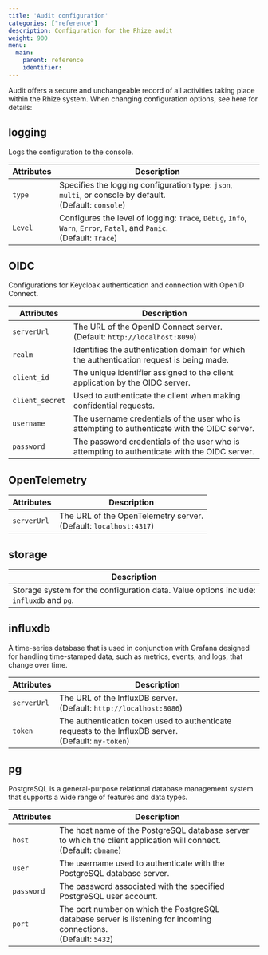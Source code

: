 ```yaml
---
title: 'Audit configuration'
categories: ["reference"]
description: Configuration for the Rhize audit
weight: 900
menu:
  main:
    parent: reference
    identifier:
---
```


Audit offers a secure and unchangeable record of all activities taking place within the Rhize system. When changing configuration options, see here for details:

## logging

 Logs the configuration to the console.

| Attributes          | Description                                                                                                                                                                                    |
|---------------------|------------------------------------------------------------------------------------------------------------------------------------------------------------------------------------------------|
| `type`              | Specifies the logging configuration type: `json`, `multi`, or console by default. <br />(Default: `console`)                                                                                   |                                                                                                                                                 
| `Level`             | Configures the level of logging: `Trace`, `Debug`, `Info`, `Warn`, `Error`, `Fatal`, and `Panic`. <br />(Default: `Trace`)                                                                     |

## OIDC

 Configurations for Keycloak authentication and connection with OpenID Connect.

| Attributes          | Description                                                                                                                                                                                    |
|---------------------|------------------------------------------------------------------------------------------------------------------------------------------------------------------------------------------------|
| `serverUrl`         | The URL of the OpenID Connect server. <br />(Default: `http://localhost:8090`) |                                                                                                                    
| `realm`             | Identifies the authentication domain for which the authentication request is being made.                                                                              |
| `client_id`         | The unique identifier assigned to the client application by the OIDC server.                                                                                     |
| `client_secret`     | Used to authenticate the client when making confidential requests.                                                                       |
| `username`          | The username credentials of the user who is attempting to authenticate with the OIDC server.                                                             |
| `password`          | The password credentials of the user who is attempting to authenticate with the OIDC server.                                                                      |

## OpenTelemetry

| Attributes          | Description                                                                                                                                                                                    |
|---------------------|------------------------------------------------------------------------------------------------------------------------------------------------------------------------------------------------|
| `serverUrl`         | The URL of the OpenTelemetry server. <br />(Default: `localhost:4317`)     |                                                                                                                                                 

## storage

| Description                                                                                                                                                                                                         |
|---------------------------------------------------------------------------------------------------------------------------------------------------------------------------------------------------------------------|
| Storage system for the configuration data. Value options include: `influxdb` and `pg`.                                                                                                                              |                              

## influxdb

 A time-series database that is used in conjunction with Grafana designed for handling time-stamped data, such as metrics, events, and logs, that change over time.

| Attributes          | Description                                                                                                                                                                                    |
|---------------------|------------------------------------------------------------------------------------------------------------------------------------------------------------------------------------------------|
| `serverUrl`         | The URL of the InfluxDB server. <br />(Default: `http://localhost:8086`)                                                                                                                       |    
| `token`             | The authentication token used to authenticate requests to the InfluxDB server. <br />(Default: `my-token`)                                                                                     |               

## pg

 PostgreSQL is a general-purpose relational database management system that supports a wide range of features and data types.

| Attributes          | Description                                                                                                                                                                                    |
|---------------------|------------------------------------------------------------------------------------------------------------------------------------------------------------------------------------------------|
| `host`              | The host name of the PostgreSQL database server to which the client application will connect. <br />(Default: `dbname`)                                                                        |    
| `user`              | The username used to authenticate with the PostgreSQL database server.                                                                                             |         
| `password`          | The password associated with the specified PostgreSQL user account.                                                                                              |    
| `port`              | The port number on which the PostgreSQL database server is listening for incoming connections. <br />(Default: `5432`)                                                                         |    

